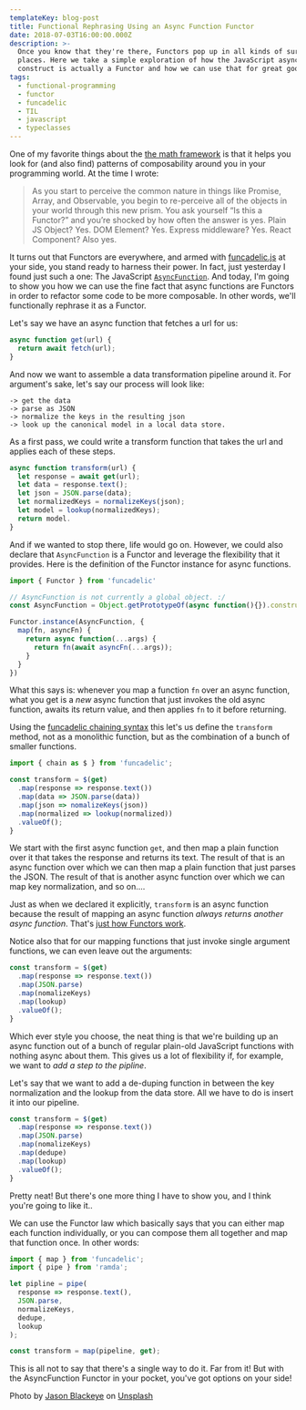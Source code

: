 ```yaml
---
templateKey: blog-post
title: Functional Rephrasing Using an Async Function Functor
date: 2018-07-03T16:00:00.000Z
description: >-
  Once you know that they're there, Functors pop up in all kinds of surprising
  places. Here we take a simple exploration of how the JavaScript async function
  construct is actually a Functor and how we can use that for great good.
tags:
  - functional-programming
  - functor
  - funcadelic
  - TIL
  - javascript
  - typeclasses
---
```


One of my favorite things about the [the math framework][1] is that it
helps you look for (and also find) patterns of composability around
you in your programming world. At the time I wrote:

> As you start to perceive the common nature in things like Promise, Array, and Observable, you begin to re-perceive all of the objects in your world through this new prism. You ask yourself “Is this a Functor?” and you’re shocked by how often the answer is yes. Plain JS Object? Yes. DOM Element? Yes. Express middleware? Yes. React Component? Also yes.

It turns out that Functors are everywhere, and armed with
[funcadelic.js][2] at your side, you stand ready to harness their power. In
fact, just yesterday I found just such a one: The JavaScript
[`AsyncFunction`][3]. And today, I'm going to show you how we can use the
fine fact that async functions are Functors in order to refactor some
code to be more composable. In other words, we'll functionally
rephrase it as a Functor.

Let's say we have an async function that fetches a url for us:

```js
async function get(url) {
  return await fetch(url);
}
```

And now we want to assemble a data transformation pipeline around
it. For argument's sake, let's say our process will look like:

```
-> get the data
-> parse as JSON
-> normalize the keys in the resulting json
-> look up the canonical model in a local data store.

```

As a first pass, we could write a transform function that takes the
url and applies each of these steps.

```js
async function transform(url) {
  let response = await get(url);
  let data = response.text();
  let json = JSON.parse(data);
  let normalizedKeys = normalizeKeys(json);
  let model = lookup(normalizedKeys);
  return model.
}
````

And if we wanted to stop there, life would go on. However, we could
also declare that `AsyncFunction` is a Functor and leverage the
flexibility that it provides. Here is the definition of the Functor
instance for async functions.

```js
import { Functor } from 'funcadelic'

// AsyncFunction is not currently a global object. :/
const AsyncFunction = Object.getPrototypeOf(async function(){}).constructor

Functor.instance(AsyncFunction, {
  map(fn, asyncFn) {
    return async function(...args) {
      return fn(await asyncFn(...args));
    }
  }
})
```

What this says is: whenever you map a function `fn` over an async
function, what you get is a _new_ async function that just invokes the
old async function, awaits its return value, and then applies `fn` to
it before returning.


Using the [funcadelic chaining syntax][4] this let's us define the
`transform` method, not as a monolithic function, but as the
combination of a bunch of smaller functions.

```js
import { chain as $ } from 'funcadelic';

const transform = $(get)
  .map(response => response.text())
  .map(data => JSON.parse(data))
  .map(json => nomalizeKeys(json))
  .map(normalized => lookup(normalized))
  .valueOf();
}
````

We start with the first async function `get`, and then map a plain function
over it that takes the response and returns its text. The result of
that is an async function over which we can then map a plain function
that just parses the JSON. The result of that is another async
function over which we can map key normalization, and so on....

Just as when we declared it explicitly, `transform` is an async
function because the result of mapping an async function _always
returns another async function_. That's [just how Functors work][5].

Notice also that for our mapping functions that just invoke single argument
functions, we can even leave out the arguments:

```js
const transform = $(get)
  .map(response => response.text())
  .map(JSON.parse)
  .map(nomalizeKeys)
  .map(lookup)
  .valueOf();
}
````

Which ever style you choose, the neat thing is that we're building up
an async function out of a bunch of regular plain-old JavaScript
functions with nothing async about them. This gives us a lot of
flexibility if, for example, we want to _add a step to the
pipline_.

Let's say that we want to add a de-duping function in
between the key normalization and the lookup from the data store. All
we have to do is insert it into our pipeline.

```js
const transform = $(get)
  .map(response => response.text())
  .map(JSON.parse)
  .map(nomalizeKeys)
  .map(dedupe)
  .map(lookup)
  .valueOf();
}
````

Pretty neat! But there's one more thing I have to show you, and I
think you're going to like it..

We can use the Functor law which basically says that you can either
map each function individually, or you can compose them all together
and map that function once. In other words:


```js
import { map } from 'funcadelic';
import { pipe } from 'ramda';

let pipline = pipe(
  response => response.text(),
  JSON.parse,
  normalizeKeys,
  dedupe,
  lookup
);

const transform = map(pipeline, get);

```

This is all not to say that there's a single way to do it. Far from
it! But with the AsyncFunction Functor in your pocket, you've got options on your side!

Photo by <a href="https://unsplash.com/photos/Opit9xvZDP0?utm_source=unsplash&amp;utm_medium=referral&amp;utm_content=creditCopyText">Jason Blackeye</a> on <a href="/?utm_source=unsplash&amp;utm_medium=referral&amp;utm_content=creditCopyText">Unsplash</a>

[1]: https://frontside.io/img/2018/02/19/math-is-just-another-framework.html
[2]: https://github.com/cowboyd/funcadelic.js
[3]: https://developer.mozilla.org/en-US/docs/Web/JavaScript/Reference/Statements/async_function
[4]: https://github.com/cowboyd/funcadelic.js#chaining-api
[5]: https://github.com/cowboyd/funcadelic.js#functor
